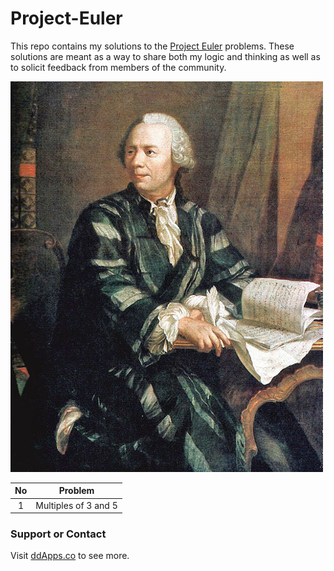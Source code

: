 # Project-Euler
This repo contains my solutions to the [Project Euler](https://projecteuler.net/) problems. These solutions are meant as a way to share both my logic and thinking as well as to solicit feedback from members of the community.

![](https://raw.githubusercontent.com/duliodenis/Project-Euler/master/art/Leonhard_Euler.jpg)

| No        | Problem           | 
| :-------------: |-------------| 
| 1      | Multiples of 3 and 5 | 

### Support or Contact
Visit [ddApps.co](http://ddapps.co) to see more.